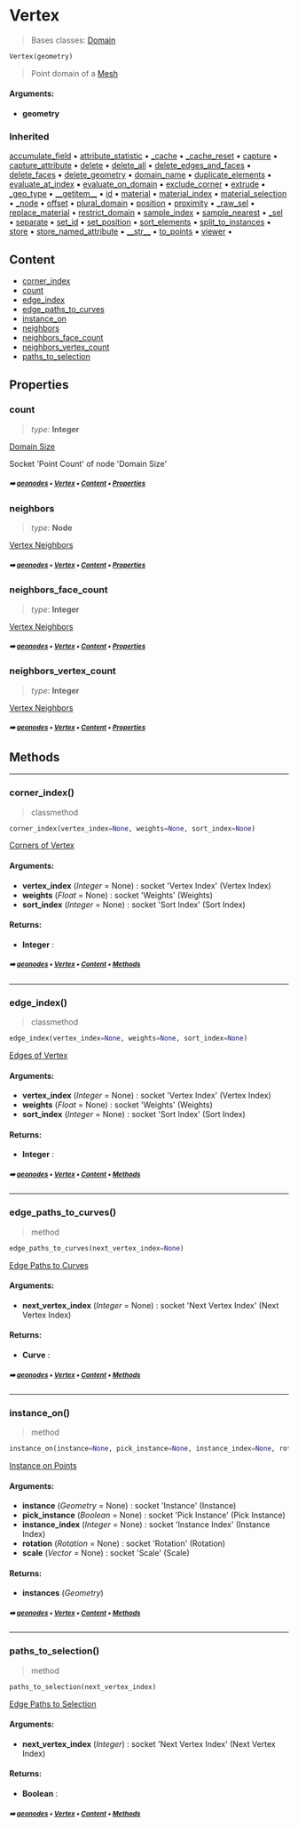 # Vertex

> Bases classes: [Domain](geono-domain.md#domain)

``` python
Vertex(geometry)
```

> Point domain of a [Mesh](geono-mesh.md#mesh)

#### Arguments:
- **geometry**

### Inherited

[accumulate_field](geono-domain.md#accumulate_field) :black_small_square: [attribute_statistic](geono-domain.md#attribute_statistic) :black_small_square: [\_cache](geono-socke-nodecache.md#_cache) :black_small_square: [\_cache_reset](geono-socke-nodecache.md#_cache_reset) :black_small_square: [capture](geono-domain.md#capture) :black_small_square: [capture_attribute](geono-domain.md#capture_attribute) :black_small_square: [delete](geono-domain.md#delete) :black_small_square: [delete_all](geono-domain.md#delete_all) :black_small_square: [delete_edges_and_faces](geono-domain.md#delete_edges_and_faces) :black_small_square: [delete_faces](geono-domain.md#delete_faces) :black_small_square: [delete_geometry](geono-domain.md#delete_geometry) :black_small_square: [domain_name](geono-domain.md#domain_name) :black_small_square: [duplicate_elements](geono-domain.md#duplicate_elements) :black_small_square: [evaluate_at_index](geono-domain.md#evaluate_at_index) :black_small_square: [evaluate_on_domain](geono-domain.md#evaluate_on_domain) :black_small_square: [exclude_corner](geono-domain.md#exclude_corner) :black_small_square: [extrude](geono-domain.md#extrude) :black_small_square: [\_geo_type](geono-geome-geobase.md#_geo_type) :black_small_square: [\_\_getitem__](geono-geome-geobase.md#__getitem__) :black_small_square: [id](geono-geome-geobase.md#id) :black_small_square: [material](geono-geome-geobase.md#material) :black_small_square: [material_index](geono-geome-geobase.md#material_index) :black_small_square: [material_selection](geono-geome-geobase.md#material_selection) :black_small_square: [\_node](geono-domain.md#_node) :black_small_square: [offset](geono-geome-geobase.md#offset) :black_small_square: [plural_domain](geono-domain.md#plural_domain) :black_small_square: [position](geono-geome-geobase.md#position) :black_small_square: [proximity](geono-domain.md#proximity) :black_small_square: [\_raw_sel](geono-geome-geobase.md#_raw_sel) :black_small_square: [replace_material](geono-geome-geobase.md#replace_material) :black_small_square: [restrict_domain](geono-domain.md#restrict_domain) :black_small_square: [sample_index](geono-domain.md#sample_index) :black_small_square: [sample_nearest](geono-domain.md#sample_nearest) :black_small_square: [\_sel](geono-domain.md#_sel) :black_small_square: [separate](geono-domain.md#separate) :black_small_square: [set_id](geono-geome-geobase.md#set_id) :black_small_square: [set_position](geono-geome-geobase.md#set_position) :black_small_square: [sort_elements](geono-domain.md#sort_elements) :black_small_square: [split_to_instances](geono-domain.md#split_to_instances) :black_small_square: [store](geono-domain.md#store) :black_small_square: [store_named_attribute](geono-domain.md#store_named_attribute) :black_small_square: [\_\_str__](geono-domain.md#__str__) :black_small_square: [to_points](geono-domain.md#to_points) :black_small_square: [viewer](geono-domain.md#viewer) :black_small_square:

## Content

- [corner_index](geono-vertex.md#corner_index)
- [count](geono-vertex.md#count)
- [edge_index](geono-vertex.md#edge_index)
- [edge_paths_to_curves](geono-vertex.md#edge_paths_to_curves)
- [instance_on](geono-vertex.md#instance_on)
- [neighbors](geono-vertex.md#neighbors)
- [neighbors_face_count](geono-vertex.md#neighbors_face_count)
- [neighbors_vertex_count](geono-vertex.md#neighbors_vertex_count)
- [paths_to_selection](geono-vertex.md#paths_to_selection)

## Properties



### count

> _type_: **Integer**
>



[Domain Size](https://docs.blender.org/manual/en/latest/modeling/geometry_nodes/attribute/domain_size.html)

Socket 'Point Count' of node 'Domain Size'

##### <sub>:arrow_right: [geonodes](index.md#geonodes) :black_small_square: [Vertex](geono-vertex.md#vertex) :black_small_square: [Content](geono-vertex.md#content) :black_small_square: [Properties](geono-vertex.md#properties)</sub>

### neighbors

> _type_: **Node**
>



[Vertex Neighbors](https://docs.blender.org/manual/en/latest/modeling/geometry_nodes/mesh/read/vertex_neighbors.html)

##### <sub>:arrow_right: [geonodes](index.md#geonodes) :black_small_square: [Vertex](geono-vertex.md#vertex) :black_small_square: [Content](geono-vertex.md#content) :black_small_square: [Properties](geono-vertex.md#properties)</sub>

### neighbors_face_count

> _type_: **Integer**
>



[Vertex Neighbors](https://docs.blender.org/manual/en/latest/modeling/geometry_nodes/mesh/read/vertex_neighbors.html)

##### <sub>:arrow_right: [geonodes](index.md#geonodes) :black_small_square: [Vertex](geono-vertex.md#vertex) :black_small_square: [Content](geono-vertex.md#content) :black_small_square: [Properties](geono-vertex.md#properties)</sub>

### neighbors_vertex_count

> _type_: **Integer**
>



[Vertex Neighbors](https://docs.blender.org/manual/en/latest/modeling/geometry_nodes/mesh/read/vertex_neighbors.html)

##### <sub>:arrow_right: [geonodes](index.md#geonodes) :black_small_square: [Vertex](geono-vertex.md#vertex) :black_small_square: [Content](geono-vertex.md#content) :black_small_square: [Properties](geono-vertex.md#properties)</sub>

## Methods



----------
### corner_index()

> classmethod

``` python
corner_index(vertex_index=None, weights=None, sort_index=None)
```



[Corners of Vertex](https://docs.blender.org/manual/en/latest/modeling/geometry_nodes/mesh/topology/corners_of_vertex.html)

#### Arguments:
- **vertex_index** (_Integer_ = None) : socket 'Vertex Index' (Vertex Index)
- **weights** (_Float_ = None) : socket 'Weights' (Weights)
- **sort_index** (_Integer_ = None) : socket 'Sort Index' (Sort Index)



#### Returns:
- **Integer** :

##### <sub>:arrow_right: [geonodes](index.md#geonodes) :black_small_square: [Vertex](geono-vertex.md#vertex) :black_small_square: [Content](geono-vertex.md#content) :black_small_square: [Methods](geono-vertex.md#methods)</sub>

----------
### edge_index()

> classmethod

``` python
edge_index(vertex_index=None, weights=None, sort_index=None)
```



[Edges of Vertex](https://docs.blender.org/manual/en/latest/modeling/geometry_nodes/mesh/topology/edges_of_vertex.html)

#### Arguments:
- **vertex_index** (_Integer_ = None) : socket 'Vertex Index' (Vertex Index)
- **weights** (_Float_ = None) : socket 'Weights' (Weights)
- **sort_index** (_Integer_ = None) : socket 'Sort Index' (Sort Index)



#### Returns:
- **Integer** :

##### <sub>:arrow_right: [geonodes](index.md#geonodes) :black_small_square: [Vertex](geono-vertex.md#vertex) :black_small_square: [Content](geono-vertex.md#content) :black_small_square: [Methods](geono-vertex.md#methods)</sub>

----------
### edge_paths_to_curves()

> method

``` python
edge_paths_to_curves(next_vertex_index=None)
```



[Edge Paths to Curves](https://docs.blender.org/manual/en/latest/modeling/geometry_nodes/mesh/operations/edge_paths_to_curves.html)

#### Arguments:
- **next_vertex_index** (_Integer_ = None) : socket 'Next Vertex Index' (Next Vertex Index)



#### Returns:
- **Curve** :

##### <sub>:arrow_right: [geonodes](index.md#geonodes) :black_small_square: [Vertex](geono-vertex.md#vertex) :black_small_square: [Content](geono-vertex.md#content) :black_small_square: [Methods](geono-vertex.md#methods)</sub>

----------
### instance_on()

> method

``` python
instance_on(instance=None, pick_instance=None, instance_index=None, rotation=None, scale=None)
```



[Instance on Points](https://docs.blender.org/manual/en/latest/modeling/geometry_nodes/instances/instance_on_points.html)

#### Arguments:
- **instance** (_Geometry_ = None) : socket 'Instance' (Instance)
- **pick_instance** (_Boolean_ = None) : socket 'Pick Instance' (Pick Instance)
- **instance_index** (_Integer_ = None) : socket 'Instance Index' (Instance Index)
- **rotation** (_Rotation_ = None) : socket 'Rotation' (Rotation)
- **scale** (_Vector_ = None) : socket 'Scale' (Scale)



#### Returns:
- **instances** (_Geometry_)

##### <sub>:arrow_right: [geonodes](index.md#geonodes) :black_small_square: [Vertex](geono-vertex.md#vertex) :black_small_square: [Content](geono-vertex.md#content) :black_small_square: [Methods](geono-vertex.md#methods)</sub>

----------
### paths_to_selection()

> method

``` python
paths_to_selection(next_vertex_index)
```



[Edge Paths to Selection](https://docs.blender.org/manual/en/latest/modeling/geometry_nodes/mesh/operations/edge_paths_to_selection.html)

#### Arguments:
- **next_vertex_index** (_Integer_) : socket 'Next Vertex Index' (Next Vertex Index)



#### Returns:
- **Boolean** :

##### <sub>:arrow_right: [geonodes](index.md#geonodes) :black_small_square: [Vertex](geono-vertex.md#vertex) :black_small_square: [Content](geono-vertex.md#content) :black_small_square: [Methods](geono-vertex.md#methods)</sub>
